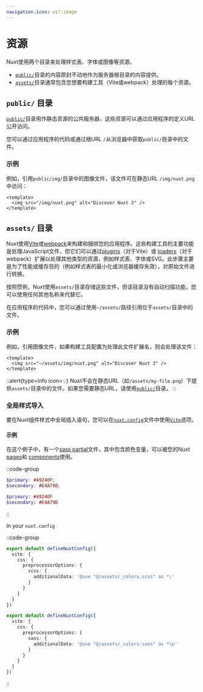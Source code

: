 ```yaml
---
navigation.icon: uil:image
---
```


# 资源

Nuxt使用两个目录来处理样式表、字体或图像等资源。
- [`public/`](/docs/guide/directory-structure/public)目录的内容原封不动地作为服务器根目录的内容提供。
- [`assets/`](/docs/guide/directory-structure/assets)目录通常包含您想要构建工具（Vite或webpack）处理的每个资源。


## `public/` 目录

[`public/`](/docs/guide/directory-structure/public)目录用作静态资源的公共服务器，这些资源可以通过应用程序的定义URL公开访问。

您可以通过应用程序的代码或通过根URL `/`从浏览器中获取`public/`目录中的文件。

### 示例

例如，引用`public/img/`目录中的图像文件，该文件可在静态URL `/img/nuxt.png`中访问：

```vue [app.vue]
<template>
  <img src="/img/nuxt.png" alt="Discover Nuxt 3" />
</template>
```

## `assets/` 目录

Nuxt使用[Vite](https://vitejs.dev/guide/assets.html)或[webpack](https://webpack.js.org/guides/asset-management/)来构建和捆绑您的应用程序。这些构建工具的主要功能是处理JavaScript文件，但它们可以通过[plugins](https://vitejs.dev/plugins/)（对于Vite）或 [loaders](https://webpack.js.org/loaders/)（对于webpack）扩展以处理其他类型的资源，例如样式表、字体或SVG。此步骤主要是为了性能或缓存目的（例如样式表的最小化或浏览器缓存失效），对原始文件进行转换。

按照惯例，Nuxt使用`assets/`目录存储这些文件，但该目录没有自动扫描功能，您可以使用任何其他名称来代替它。

在应用程序的代码中，您可以通过使用`~/assets/`路径引用位于`assets/`目录中的文件。

### 示例

例如，引用图像文件，如果构建工具配置为处理此文件扩展名，则会处理该文件：

```vue [app.vue]
<template>
  <img src="~/assets/img/nuxt.png" alt="Discover Nuxt 3" />
</template>
```

::alert{type=info icon=💡}
Nuxt不会在静态URL（如`/assets/my-file.png`）下提供`assets/`目录中的文件。如果您需要静态URL，请使用[`public/`](#public-directory)目录。
::

### 全局样式导入

要在Nuxt组件样式中全局插入语句，您可以在[`nuxt.config`](/docs/api/configuration/nuxt-config)文件中使用[`Vite`](/docs/api/configuration/nuxt-config#vite)选项。

#### 示例

在这个例子中，有一个[sass partial](https://sass-lang.com/documentation/at-rules/use#partials)文件，其中包含颜色变量，可以被您的Nuxt [pages](/docs/guide/directory-structure/pages)和 [components](/docs/guide/directory-structure/components)使用。

::code-group

```scss [assets/_colors.scss]
$primary: #49240F;
$secondary: #E4A79D;
```

```sass [assets/_colors.sass]
$primary: #49240F
$secondary: #E4A79D
```

::

In your `nuxt.config`

::code-group

```ts [SCSS]
export default defineNuxtConfig({
  vite: {
    css: {
      preprocessorOptions: {
        scss: {
          additionalData: '@use "@/assets/_colors.scss" as *;'
        }
      }
    }
  }
})
```

```ts [SASS]
export default defineNuxtConfig({
  vite: {
    css: {
      preprocessorOptions: {
        sass: {
          additionalData: '@use "@/assets/_colors.sass" as *\n'
        }
      }
    }
  }
})
```

::

